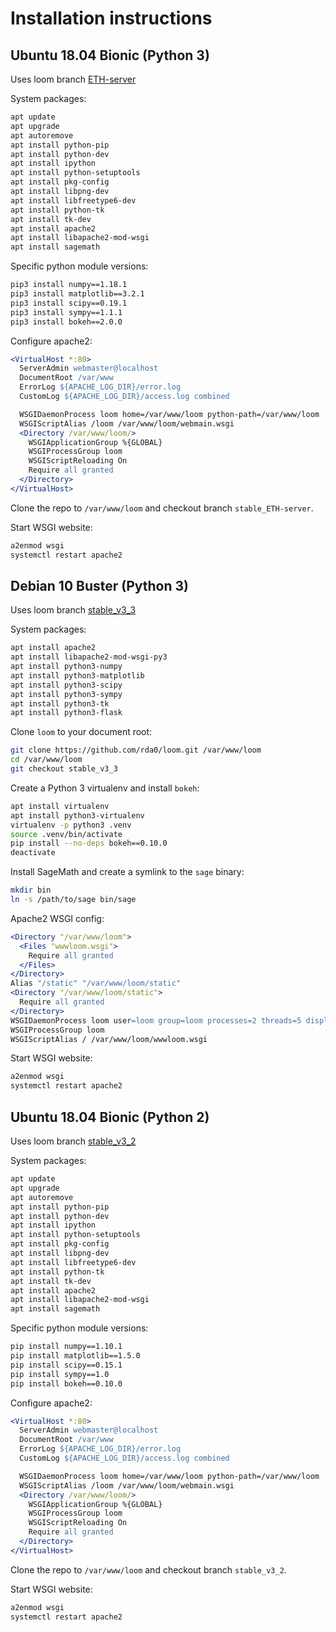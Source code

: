 # Installation instructions

## Ubuntu 18.04 Bionic (Python 3)

Uses loom branch [ETH-server](https://github.com/plonghi/loom-py3/tree/ETH-server)

System packages:

```bash
apt update
apt upgrade
apt autoremove
apt install python-pip
apt install python-dev
apt install ipython
apt install python-setuptools
apt install pkg-config
apt install libpng-dev
apt install libfreetype6-dev
apt install python-tk
apt install tk-dev
apt install apache2
apt install libapache2-mod-wsgi
apt install sagemath
```

Specific python module versions:

```bash
pip3 install numpy==1.18.1
pip3 install matplotlib==3.2.1
pip3 install scipy==0.19.1
pip3 install sympy==1.1.1
pip3 install bokeh==2.0.0
```

Configure apache2:

```apache
<VirtualHost *:80>
  ServerAdmin webmaster@localhost
  DocumentRoot /var/www
  ErrorLog ${APACHE_LOG_DIR}/error.log
  CustomLog ${APACHE_LOG_DIR}/access.log combined

  WSGIDaemonProcess loom home=/var/www/loom python-path=/var/www/loom
  WSGIScriptAlias /loom /var/www/loom/webmain.wsgi
  <Directory /var/www/loom/>
    WSGIApplicationGroup %{GLOBAL}
    WSGIProcessGroup loom
    WSGIScriptReloading On
    Require all granted
  </Directory>
</VirtualHost>
```

Clone the repo to `/var/www/loom` and checkout branch `stable_ETH-server`.

Start WSGI website:

```bash
a2enmod wsgi
systemctl restart apache2
```

## Debian 10 Buster (Python 3)

Uses loom branch [stable_v3_3](https://github.com/plonghi/loom-py3/tree/stable_v3_3)

System packages:

```bash
apt install apache2
apt install libapache2-mod-wsgi-py3
apt install python3-numpy
apt install python3-matplotlib
apt install python3-scipy
apt install python3-sympy
apt install python3-tk
apt install python3-flask
```

Clone `loom` to your document root:

```bash
git clone https://github.com/rda0/loom.git /var/www/loom
cd /var/www/loom
git checkout stable_v3_3
```

Create a Python 3 virtualenv and install `bokeh`:

```bash
apt install virtualenv
apt install python3-virtualenv
virtualenv -p python3 .venv
source .venv/bin/activate
pip install --no-deps bokeh==0.10.0
deactivate
```

Install SageMath and create a symlink to the `sage` binary:

```bash
mkdir bin
ln -s /path/to/sage bin/sage
```

Apache2 WSGI config:

```apache
<Directory "/var/www/loom">
  <Files "wwwloom.wsgi">
    Require all granted
  </Files>
</Directory>
Alias "/static" "/var/www/loom/static"
<Directory "/var/www/loom/static">
  Require all granted
</Directory>
WSGIDaemonProcess loom user=loom group=loom processes=2 threads=5 display-name=%{GROUP} home=/var/www/loom
WSGIProcessGroup loom
WSGIScriptAlias / /var/www/loom/wwwloom.wsgi
```

Start WSGI website:

```bash
a2enmod wsgi
systemctl restart apache2
```

## Ubuntu 18.04 Bionic (Python 2)

Uses loom branch [stable_v3_2](https://github.com/plonghi/loom-py3/tree/stable_v3_2)

System packages:

```bash
apt update
apt upgrade
apt autoremove
apt install python-pip
apt install python-dev
apt install ipython
apt install python-setuptools
apt install pkg-config
apt install libpng-dev
apt install libfreetype6-dev
apt install python-tk
apt install tk-dev
apt install apache2
apt install libapache2-mod-wsgi
apt install sagemath
```

Specific python module versions:

```bash
pip install numpy==1.10.1
pip install matplotlib==1.5.0
pip install scipy==0.15.1
pip install sympy==1.0
pip install bokeh==0.10.0
```

Configure apache2:

```apache
<VirtualHost *:80>
  ServerAdmin webmaster@localhost
  DocumentRoot /var/www
  ErrorLog ${APACHE_LOG_DIR}/error.log
  CustomLog ${APACHE_LOG_DIR}/access.log combined

  WSGIDaemonProcess loom home=/var/www/loom python-path=/var/www/loom
  WSGIScriptAlias /loom /var/www/loom/webmain.wsgi
  <Directory /var/www/loom/>
    WSGIApplicationGroup %{GLOBAL}
    WSGIProcessGroup loom
    WSGIScriptReloading On
    Require all granted
  </Directory>
</VirtualHost>
```

Clone the repo to `/var/www/loom` and checkout branch `stable_v3_2`.

Start WSGI website:

```bash
a2enmod wsgi
systemctl restart apache2
```
